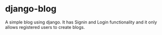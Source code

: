 # django-blog
A simple blog using django. It has Signin and Login functionality and it only allows registered users to create blogs.
